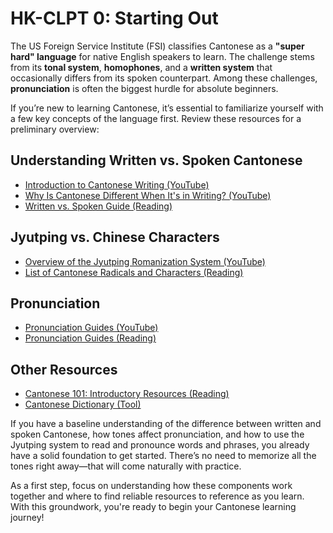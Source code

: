 # HK-CLPT 0: Starting Out

The US Foreign Service Institute (FSI) classifies Cantonese as a **"super hard" language** for native English speakers to learn. The challenge stems from its **tonal system**, **homophones**, and a **written system** that occasionally differs from its spoken counterpart. Among these challenges, **pronunciation** is often the biggest hurdle for absolute beginners.

If you’re new to learning Cantonese, it’s essential to familiarize yourself with a few key concepts of the language first. Review these resources for a preliminary overview:

## Understanding Written vs. Spoken Cantonese
* [Introduction to Cantonese Writing (YouTube)](https://youtu.be/ZFp7t8OD230?si=sHFh09W-kRKXXR10)
* [Why Is Cantonese Different When It's in Writing? (YouTube)](https://youtu.be/1X6MG-UW4zA?si=5tmy1gXNJf3y7Q15)
* [Written vs. Spoken Guide (Reading)](https://www.cantoneseclass101.com/spoken-written-cantonese)

## Jyutping vs. Chinese Characters
* [Overview of the Jyutping Romanization System (YouTube)](https://youtu.be/Os0JAm_8cHI?si=vBfq9FZTWWud8RaV)
* [List of Cantonese Radicals and Characters (Reading)](https://www.cantoneseclass101.com/chinese-radicals)  

## Pronunciation
* [Pronunciation Guides (YouTube)](https://www.youtube.com/@opencant)
* [Pronunciation Guides (Reading)](https://opencantonese.org)

## Other Resources
* [Cantonese 101: Introductory Resources (Reading)](https://www.cantoneseclass101.com/cantonese-resources)
* [Cantonese Dictionary (Tool)](https://www.cantoneseclass101.com/cantonese-dictionary)


If you have a baseline understanding of the difference between written and spoken Cantonese, how tones affect pronunciation, and how to use the Jyutping system to read and pronounce words and phrases, you already have a solid foundation to get started. There’s no need to memorize all the tones right away—that will come naturally with practice.

As a first step, focus on understanding how these components work together and where to find reliable resources to reference as you learn. With this groundwork, you're ready to begin your Cantonese learning journey!
